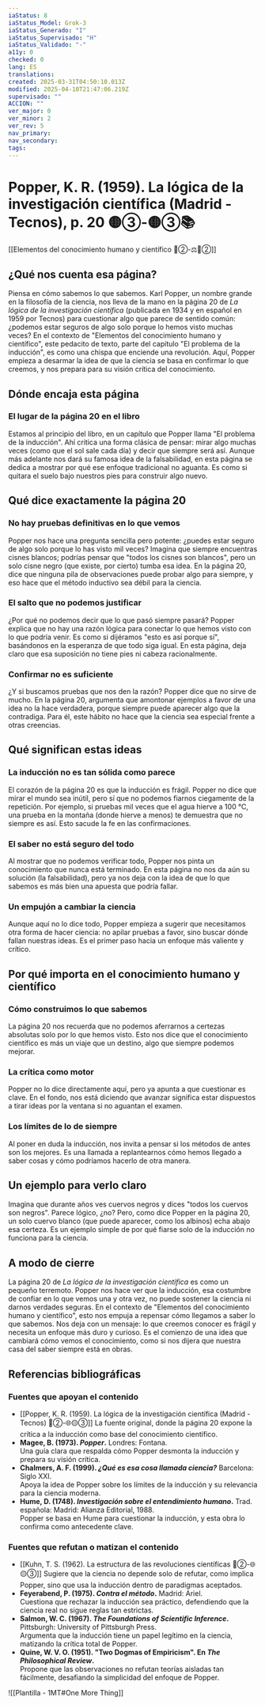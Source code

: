```yaml
---
iaStatus: 8
iaStatus_Model: Grok-3
iaStatus_Generado: "I"
iaStatus_Supervisado: "H"
iaStatus_Validado: "-"
a11y: 0
checked: 0
lang: ES
translations: 
created: 2025-03-31T04:50:10.013Z
modified: 2025-04-10T21:47:06.219Z
supervisado: ""
ACCION: ""
ver_major: 0
ver_minor: 2
ver_rev: 5
nav_primary: 
nav_secondary: 
tags:
---
```

# Popper, K. R. (1959). La lógica de la investigación científica (Madrid - Tecnos), p. 20   🟡③-🟡③📚

[[Elementos del conocimiento humano y científico 🔴②-⚖️🔴②]]
## ¿Qué nos cuenta esa página?

Piensa en cómo sabemos lo que sabemos. Karl Popper, un nombre grande en la filosofía de la ciencia, nos lleva de la mano en la página 20 de *La lógica de la investigación científica* (publicada en 1934 y en español en 1959 por Tecnos) para cuestionar algo que parece de sentido común: ¿podemos estar seguros de algo solo porque lo hemos visto muchas veces? En el contexto de "Elementos del conocimiento humano y científico", este pedacito de texto, parte del capítulo "El problema de la inducción", es como una chispa que enciende una revolución. Aquí, Popper empieza a desarmar la idea de que la ciencia se basa en confirmar lo que creemos, y nos prepara para su visión crítica del conocimiento.

## Dónde encaja esta página

### El lugar de la página 20 en el libro
Estamos al principio del libro, en un capítulo que Popper llama "El problema de la inducción". Ahí critica una forma clásica de pensar: mirar algo muchas veces (como que el sol sale cada día) y decir que siempre será así. Aunque más adelante nos dará su famosa idea de la falsabilidad, en esta página se dedica a mostrar por qué ese enfoque tradicional no aguanta. Es como si quitara el suelo bajo nuestros pies para construir algo nuevo.

## Qué dice exactamente la página 20

### No hay pruebas definitivas en lo que vemos

Popper nos hace una pregunta sencilla pero potente: ¿puedes estar seguro de algo solo porque lo has visto mil veces? Imagina que siempre encuentras cisnes blancos; podrías pensar que "todos los cisnes son blancos", pero un solo cisne negro (que existe, por cierto) tumba esa idea. En la página 20, dice que ninguna pila de observaciones puede probar algo para siempre, y eso hace que el método inductivo sea débil para la ciencia.

### El salto que no podemos justificar

¿Por qué no podemos decir que lo que pasó siempre pasará? Popper explica que no hay una razón lógica para conectar lo que hemos visto con lo que podría venir. Es como si dijéramos "esto es así porque sí", basándonos en la esperanza de que todo siga igual. En esta página, deja claro que esa suposición no tiene pies ni cabeza racionalmente.

### Confirmar no es suficiente

¿Y si buscamos pruebas que nos den la razón? Popper dice que no sirve de mucho. En la página 20, argumenta que amontonar ejemplos a favor de una idea no la hace verdadera, porque siempre puede aparecer algo que la contradiga. Para él, este hábito no hace que la ciencia sea especial frente a otras creencias.

## Qué significan estas ideas

### La inducción no es tan sólida como parece

El corazón de la página 20 es que la inducción es frágil. Popper no dice que mirar el mundo sea inútil, pero sí que no podemos fiarnos ciegamente de la repetición. Por ejemplo, si pruebas mil veces que el agua hierve a 100 °C, una prueba en la montaña (donde hierve a menos) te demuestra que no siempre es así. Esto sacude la fe en las confirmaciones.

### El saber no está seguro del todo

Al mostrar que no podemos verificar todo, Popper nos pinta un conocimiento que nunca está terminado. En esta página no nos da aún su solución (la falsabilidad), pero ya nos deja con la idea de que lo que sabemos es más bien una apuesta que podría fallar.

### Un empujón a cambiar la ciencia

Aunque aquí no lo dice todo, Popper empieza a sugerir que necesitamos otra forma de hacer ciencia: no apilar pruebas a favor, sino buscar dónde fallan nuestras ideas. Es el primer paso hacia un enfoque más valiente y crítico.

## Por qué importa en el conocimiento humano y científico

### Cómo construimos lo que sabemos

La página 20 nos recuerda que no podemos aferrarnos a certezas absolutas solo por lo que hemos visto. Esto nos dice que el conocimiento científico es más un viaje que un destino, algo que siempre podemos mejorar.
### La crítica como motor

Popper no lo dice directamente aquí, pero ya apunta a que cuestionar es clave. En el fondo, nos está diciendo que avanzar significa estar dispuestos a tirar ideas por la ventana si no aguantan el examen.

### Los límites de lo de siempre

Al poner en duda la inducción, nos invita a pensar si los métodos de antes son los mejores. Es una llamada a replantearnos cómo hemos llegado a saber cosas y cómo podríamos hacerlo de otra manera.

## Un ejemplo para verlo claro

Imagina que durante años ves cuervos negros y dices "todos los cuervos son negros". Parece lógico, ¿no? Pero, como dice Popper en la página 20, un solo cuervo blanco (que puede aparecer, como los albinos) echa abajo esa certeza. Es un ejemplo simple de por qué fiarse solo de la inducción no funciona para la ciencia.

## A modo de cierre

La página 20 de *La lógica de la investigación científica* es como un pequeño terremoto. Popper nos hace ver que la inducción, esa costumbre de confiar en lo que vemos una y otra vez, no puede sostener la ciencia ni darnos verdades seguras. En el contexto de "Elementos del conocimiento humano y científico", esto nos empuja a repensar cómo llegamos a saber lo que sabemos. Nos deja con un mensaje: lo que creemos conocer es frágil y necesita un enfoque más duro y curioso. Es el comienzo de una idea que cambiará cómo vemos el conocimiento, como si nos dijera que nuestra casa del saber siempre está en obras.

## Referencias bibliográficas

### Fuentes que apoyan el contenido

- [[Popper, K. R. (1959). La lógica de la investigación científica (Madrid - Tecnos) 🔴②-🌐🟡③]]
  La fuente original, donde la página 20 expone la crítica a la inducción como base del conocimiento científico.
- **Magee, B. (1973). *Popper*.** Londres: Fontana.  
  Una guía clara que respalda cómo Popper desmonta la inducción y prepara su visión crítica.
- **Chalmers, A. F. (1999). *¿Qué es esa cosa llamada ciencia?*** Barcelona: Siglo XXI.  
  Apoya la idea de Popper sobre los límites de la inducción y su relevancia para la ciencia moderna.
- **Hume, D. (1748). *Investigación sobre el entendimiento humano*.** Trad. española: Madrid: Alianza Editorial, 1988.  
  Popper se basa en Hume para cuestionar la inducción, y esta obra lo confirma como antecedente clave.

### Fuentes que refutan o matizan el contenido

- [[Kuhn, T. S. (1962). La estructura de las revoluciones científicas 🔴②-🌐🟡③]]
  Sugiere que la ciencia no depende solo de refutar, como implica Popper, sino que usa la inducción dentro de paradigmas aceptados.
- **Feyerabend, P. (1975). *Contra el método*.** Madrid: Ariel.  
  Cuestiona que rechazar la inducción sea práctico, defendiendo que la ciencia real no sigue reglas tan estrictas.
- **Salmon, W. C. (1967). *The Foundations of Scientific Inference*.** Pittsburgh: University of Pittsburgh Press.  
  Argumenta que la inducción tiene un papel legítimo en la ciencia, matizando la crítica total de Popper.
- **Quine, W. V. O. (1951). "Two Dogmas of Empiricism". En *The Philosophical Review*.**  
  Propone que las observaciones no refutan teorías aisladas tan fácilmente, desafiando la simplicidad del enfoque de Popper.


![[Plantilla - 1MT#One More Thing]]